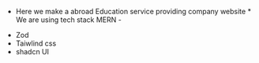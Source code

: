 * Here we make a abroad Education service providing company website *
We are using tech stack MERN -
 - Zod
 - Taiwlind css
 - shadcn UI
